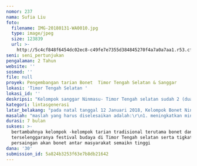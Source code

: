 ```yaml
---
nomor: 237
nama: Sufia Liu
foto:
  filename: IMG-20180131-WA0010.jpg
  type: image/jpeg
  size: 123839
  url: >-
    http://5c4cf848f6454dc02ec8-c49fe7e7355d384845270f4a7a0a7aa1.r53.cf2.rackcdn.com/7b65eb93-79d7-4a49-9c29-1794df6056b4/IMG-20180131-WA0010.jpg
seni: seni_pertunjukan
pengalaman: 2 Tahun
website: ''
sosmed: ''
file: null
proyek: Pengembangan tarian Bonet  Timor Tengah Selatan & Sanggar
lokasi: 'Timor Tengah Selatan '
lokasi_id: ''
deskripsi: "Kelompok sanggar Ninmasu- Timor Tengah selatan sudah 2 (dua) tahun berada di tengah – tengah masyarakat Timor Tengah Selatan dalam rangka peningkatan dan pengembangan budaya daerah yang hampir musnah dan tidak banyak di ketahui oleh generasi muda. Dalam rangka pengembangan dan peningkatan kapasitas sanggar maka ada beberapa tahapan yang sudah direncanakan matang seperti, Pembentukan Kelompok Bonet di Desa-Desa, Pelatihan dan persiapan syair, pentas dan festival budaya. \r\nkami sudah tampil di berbagai jenis acara seperti natal Masyarakat Adat Amanuban, Mollo dan Amanatun yang diselengarak di Desa Hane dan dihadiri oleh ribuan orang. masyarakat timor tengah selatan mengharapkkan ada pelatihan kepada masyarakat agar generasi muda mengenal dan dapat melestarikan budaya. "
kategori: lintasgenerasi
latar_belakang: "pada natal tanggal 12 Januari 2018, Kelompok Bonet Ninmasu-TTS menhadiri syukuran natal masyarakat adat Timor Tengah Selatan yang mana acara ini dihadiri oleh Bupati Timor Tengah Selatan dan undangan ribuan orang. seluruh tamu undangan yang hadir sangat mengapresiasi penampilan kami (11 orang perempuan). masyarakat yang ada sangat mengharapkan adanya pengembangan kelompok Bonet agar dapat di kenal masyarakat umum. \r\ntarian Bonet merupakan salah satu tarian tradisional yang melambangkan persatuan/kesatuan dan kemenangan akan sebuah perjuangan. \r\n"
masalah: "maslah yang harus diselesaikan adalah:\r\n1. meningkatkan minat masyarakat terutama kaum muda \r\n2. melestarikan budaya daerah \r\n3. meemperkenalkn tarian bonet di tingkat nasional maupun international. "
durasi: 7 bulan
sukses: >-
  bertambahnya kelompok -kelompok tarian tradisional terutama bonet dan
  terselenggaranya festival budaya di Timor Tengah selatan serta tigkat
  persaingan akan bonet antar masyarakat semaikn tinggi 
dana: '30'
submission_id: 5a824b3253f63e7b8db21642
---
```

